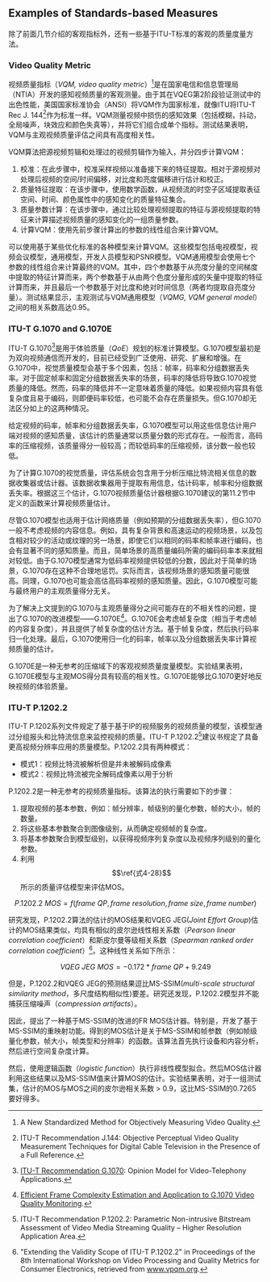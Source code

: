 ## Examples of Standards-based Measures
除了前面几节介绍的客观指标外，还有一些基于ITU-T标准的客观的质量度量方法。

### Video Quality Metric
视频质量指标（*VQM, video quality metric*）[^46]是在国家电信和信息管理局（NTIA）开发的感知视频质量的客观测量。由于其在VQEG第2阶段验证测试中的出色性能，美国国家标准协会（ANSI）将VQM作为国家标准，就像ITU将ITU-T Rec J. 144[^47]作为标准一样。VQM测量视频中损伤的感知效果（包括模糊，抖动，全局噪声，块效应和颜色失真等），并将它们组合成单个指标。测试结果表明，VQM与主观视频质量评估之间具有高度相关性。

VQM算法把源视频剪辑和处理过的视频剪辑作为输入，并分四步计算VQM：

1. 校准：在此步骤中，校准采样视频以准备接下来的特征提取。相对于源视频对处理后视频的空间/时间偏移，对比度和亮度偏移进行估计和校正。
2. 质量特征提取：在该步骤中，使用数学函数，从视频流的时空子区域提取表征空间、时间、颜色属性中的感知变化的质量特征集合。
3. 质量参数计算：在该步骤中，通过比较处理视频提取的特征与源视频提取的特征来计算描述视频质量的感知变化的一组质量参数。
4. 计算VQM：使用先前步骤计算出的参数的线性组合来计算VQM。

可以使用基于某些优化标准的各种模型来计算VQM。这些模型包括电视模型，视频会议模型，通用模型，开发人员模型和PSNR模型。VQM通用模型会使用七个参数的线性组合来计算最终的VQM。其中，四个参数基于从亮度分量的空间梯度中提取的特征计算而来，两个参数基于从由两个色度分量形成的矢量中提取的特征计算而来，并且最后一个参数基于对比度和绝对时间信息（两者均提取自亮度分量）。测试结果显示，主观测试与VQM通用模型（*VQMG, VQM general model*）之间的相关系数高达0.95。

### ITU-T G.1070 and G.1070E
ITU-T G.1070[^48]是用于体验质量（*QoE*）规划的标准计算模型。G.1070模型最初是为双向视频通信而开发的，目前已经受到广泛使用、研究、扩展和增强。在G.1070中，视觉质量模型会基于多个因素，包括：帧率，码率和分组数据丢失率。对于固定帧率和固定分组数据丢失率的场景，码率的降低将导致G.1070视觉质量的降低。然而，码率的降低并不一定意味着质量的降低。如果视频内容具有低复杂度且易于编码，则即便码率较低，也可能不会存在质量损失。但G.1070却无法区分如上的这两种情况。

给定视频的码率，帧率和分组数据丢失率，G.1070模型可以用这些信息估计用户端对视频的感知质量，该估计的质量通常以质量分数的形式存在。一般而言，高码率的压缩视频，该质量得分一般较高；而较低码率的压缩视频，该分数一般也较低。

为了计算G.1070的视觉质量，评估系统会包含用于分析压缩比特流相关信息的数据收集器或估计器。该数据收集器用于提取有用信息，估计码率，帧率和分组数据丢失率。根据这三个估计，G.1070视频质量估计器根据G.1070建议的第11.2节中定义的函数来计算视频质量估计。

尽管G.1070模型也适用于估计网络质量（例如预期的分组数据丢失率），但G.1070一般不考虑视频的内容信息。例如，具有复杂背景和高速运动的视频场景，以及包含相对较少的活动或纹理的另一场景，即使它们以相同的码率和帧率进行编码，也会有显著不同的感知质量。而且，简单场景的高质量编码所需的编码码率本来就相对较低。由于G.1070模型通常为低码率视频提供较低的分数，因此对于简单的场景，G.1070存在这种不合理地惩罚。实际而言，该视频场景的感知质量可能很高。同理，G.1070也可能会高估高码率视频的感知质量。因此，G.1070模型可能与最终用户的主观质量得分无关。

为了解决上文提到的G.1070与主观质量得分之间可能存在的不相关性的问题，提出了G.1070的改进模型——G.1070E[^49]。G.1070E会考虑帧复杂度（相当于考虑帧的内容复杂度），并且提供了帧复杂度的估计方法。基于帧复杂度，然后执行码率归一化处理。最后，G.1070使用归一化的码率，帧率以及分组数据丢失率计算视频质量的估计。

G.1070E是一种无参考的压缩域下的客观视频质量度量模型。实验结果表明，G.1070E模型与主观MOS得分具有较高的相关性。G.1070E能够比G.1070更好地反映视频的体验质量。

### ITU-T P.1202.2
ITU-T P.1202系列文件规定了基于基于IP的视频服务的视频质量的模型，该模型通过分组报头和比特流信息来监控视频的质量。ITU-T P.1202.2[^50]建议书规定了具备更高视频分辨率应用的质量模型。P.1202.2具有两种模式：

* 模式1：视频比特流被解析但是并未被解码成像素
* 模式2：视频比特流被完全解码成像素以用于分析

P.1202.2是一种无参考的视频质量指标。该算法的执行需要如下的步骤：

1. 提取视频的基本参数，例如：帧分辨率，帧级别的量化参数，帧的大小，帧的数量。
2. 将这些基本参数聚合到图像级别，从而确定视频帧的复杂度。
3. 将基本参数聚合到模型级别，以获得视频序列复杂度以及视频序列级别的量化参数。
4. 利用$$\ref{式4-28}$$所示的质量评估模型来评估MOS。

$$
    P.1202.2 \ MOS = f(frame \ QP, frame \ resolution, frame \ size, frame \ number) \tag{式4-28}\label{式4-28}
$$

研究发现，P.1202.2算法的估计的MOS结果和VQEG JEG(*Joint Effort Group*)估计的MOS结果类似，均具有相似的皮尔逊线性相关系数（*Pearson linear correlation coefficient*）和斯皮尔曼等级相关系数（*Spearman ranked order correlation coefficient*）[^51]。这种线性关系如下所示：

$$
VQEG \ JEG \ MOS = -0.172 * frame \ QP + 9.249 \tag{式4-29}\label{式4-29}
$$

但是，P.1202.2和VQEG JEG的预测结果逗比MS-SSIM(*multi-scale structural similarity method*，多尺度结构相似性)要差。研究还发现，P.1202.2模型并不能捕获压缩噪声（*compression artifacts*）。

因此，提出了一种基于MS-SSIM的改进的FR MOS估计器。特别是，开发了基于MS-SSIM的重映射功能。得到的MOS估计是关于MS-SSIM和帧参数（例如帧级量化参数，帧大小，帧类型和分辨率）的函数。该算法首先执行设备和内容分析，然后进行空间复杂度计算。

然后，使用逻辑函数（*logistic function*）执行非线性模型拟合。然后MOS估计器利用这些结果以及MS-SSIM值来计算MOS的估计。实验结果表明，对于一组测试集，估计的MOS与MOS之间的皮尔逊相关系数 > 0.9，这比MS-SSIM的0.7265要好得多。

[^46]: A New Standardized Method for Objectively Measuring Video Quality.

[^47]: ITU-T Recommendation J.144: Objective Perceptual Video Quality Measurement Techniques for Digital Cable Television in the Presence of a Full Reference.

[^48]: [ITU-T Recommendation G.1070](https://www.itu.int/rec/T-REC-G.1070-201806-I): Opinion Model for Video-Telephony Applications. 

[^49]: [Efficient Frame Complexity Estimation and Application to G.1070 Video Quality Monitoring](https://ieeexplore.ieee.org/document/6065720). 

[^50]: ITU-T Recommendation P.1202.2: Parametric Non-intrusive Bitstream Assessment of Video Media Streaming Quality – Higher Resolution Application Area. 

[^51]: "Extending the Validity Scope of ITU-T P.1202.2" in Proceedings of the 8th International Workshop on Video Processing and Quality Metrics for Consumer Electronics, retrieved from www.vpqm.org.